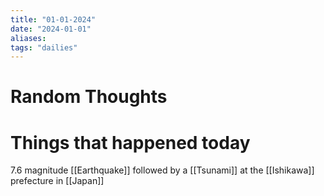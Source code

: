 ```yaml
---
title: "01-01-2024"
date: "2024-01-01"
aliases: 
tags: "dailies"
---
```


# Random Thoughts

# Things that happened today
7.6 magnitude [[Earthquake]] followed by a [[Tsunami]] at the [[Ishikawa]] prefecture in [[Japan]]